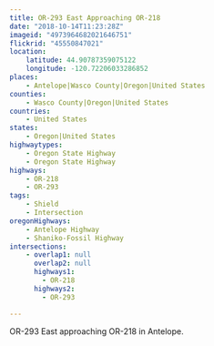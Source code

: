 ```yaml
---
title: OR-293 East Approaching OR-218
date: "2018-10-14T11:23:28Z"
imageid: "4973964682021646751"
flickrid: "45550847021"
location:
    latitude: 44.90787359075122
    longitude: -120.72206033286852
places:
    - Antelope|Wasco County|Oregon|United States
counties:
    - Wasco County|Oregon|United States
countries:
    - United States
states:
    - Oregon|United States
highwaytypes:
    - Oregon State Highway
    - Oregon State Highway
highways:
    - OR-218
    - OR-293
tags:
    - Shield
    - Intersection
oregonHighways:
    - Antelope Highway
    - Shaniko-Fossil Highway
intersections:
    - overlap1: null
      overlap2: null
      highways1:
        - OR-218
      highways2:
        - OR-293

---
```

OR-293 East approaching OR-218 in Antelope.